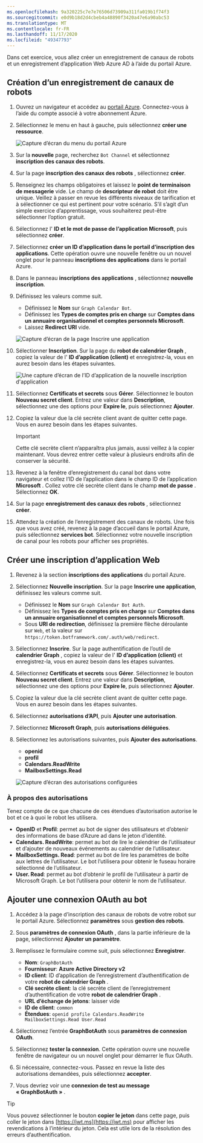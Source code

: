 ```yaml
---
ms.openlocfilehash: 9a320225c7e7e76506d73909a311fa019b1f74f3
ms.sourcegitcommit: e0d9b18d2d4cbeb4a48890f3420a47e6a90abc53
ms.translationtype: MT
ms.contentlocale: fr-FR
ms.lasthandoff: 11/17/2020
ms.locfileid: "49347793"
---
```

<!-- markdownlint-disable MD002 MD041 -->

Dans cet exercice, vous allez créer un enregistrement de canaux de robots et un enregistrement d’application Web Azure AD à l’aide du portail Azure.

## <a name="create-a-bot-channels-registration"></a>Création d’un enregistrement de canaux de robots

1. Ouvrez un navigateur et accédez au [portail Azure](https://portal.azure.com). Connectez-vous à l’aide du compte associé à votre abonnement Azure.

1. Sélectionnez le menu en haut à gauche, puis sélectionnez **créer une ressource**.

    ![Capture d’écran du menu du portail Azure](images/create-resource.png)

1. Sur la **nouvelle** page, recherchez `Bot Channel` et sélectionnez **inscription des canaux des robots**.

1. Sur la page **inscription des canaux des robots** , sélectionnez **créer**.

1. Renseignez les champs obligatoires et laissez le **point de terminaison de messagerie** vide. Le champ de **descripteur de robot** doit être unique. Veillez à passer en revue les différents niveaux de tarification et à sélectionner ce qui est pertinent pour votre scénario. S’il s’agit d’un simple exercice d’apprentissage, vous souhaiterez peut-être sélectionner l’option gratuit.

1. Sélectionnez l' **ID et le mot de passe de l’application Microsoft**, puis sélectionnez **créer**.

1. Sélectionnez **créer un ID d’application dans le portail d’inscription des applications**. Cette opération ouvre une nouvelle fenêtre ou un nouvel onglet pour le panneau **inscriptions des applications** dans le portail Azure.

1. Dans le panneau **inscriptions des applications** , sélectionnez **nouvelle inscription**.

1. Définissez les valeurs comme suit.

    - Définissez le **Nom** sur `Graph Calendar Bot`.
    - Définissez les **Types de comptes pris en charge** sur **Comptes dans un annuaire organisationnel et comptes personnels Microsoft**.
    - Laissez **Redirect URI** vide.

    ![Capture d’écran de la page Inscrire une application](./images/aad-register-an-app.png)

1. Sélectionner **Inscription**. Sur la page du **robot de calendrier Graph** , copiez la valeur de l' **ID d’application (client)** et enregistrez-la, vous en aurez besoin dans les étapes suivantes.

    ![Une capture d’écran de l’ID d’application de la nouvelle inscription d'application](./images/aad-application-id.png)

1. Sélectionnez **Certificats et secrets** sous **Gérer**. Sélectionnez le bouton **Nouveau secret client**. Entrez une valeur dans **Description**, sélectionnez une des options pour **Expire le**, puis sélectionnez **Ajouter**.

1. Copiez la valeur due la clé secrète client avant de quitter cette page. Vous en aurez besoin dans les étapes suivantes.

    > [!IMPORTANT]
    > Cette clé secrète client n’apparaîtra plus jamais, aussi veillez à la copier maintenant. Vous devrez entrer cette valeur à plusieurs endroits afin de conserver la sécurité.

1. Revenez à la fenêtre d’enregistrement du canal bot dans votre navigateur et collez l’ID de l’application dans le champ ID de l’application **Microsoft** . Collez votre clé secrète client dans le champ **mot de passe** . Sélectionnez **OK**.

1. Sur la page **enregistrement des canaux des robots** , sélectionnez **créer**.

1. Attendez la création de l’enregistrement des canaux de robots. Une fois que vous avez créé, revenez à la page d’accueil dans le portail Azure, puis sélectionnez **services bot**. Sélectionnez votre nouvelle inscription de canal pour les robots pour afficher ses propriétés.

## <a name="create-a-web-app-registration"></a>Créer une inscription d’application Web

1. Revenez à la section **inscriptions des applications** du portail Azure.

1. Sélectionnez **Nouvelle inscription**. Sur la page **Inscrire une application**, définissez les valeurs comme suit.

    - Définissez le **Nom** sur `Graph Calendar Bot Auth`.
    - Définissez les **Types de comptes pris en charge** sur **Comptes dans un annuaire organisationnel et comptes personnels Microsoft**.
    - Sous **URI de redirection**, définissez la première flèche déroulante sur `Web`, et la valeur sur `https://token.botframework.com/.auth/web/redirect`.

1. Sélectionnez **Inscrire**. Sur la page authentification de l’outil de **calendrier Graph** , copiez la valeur de l' **ID d’application (client)** et enregistrez-la, vous en aurez besoin dans les étapes suivantes.

1. Sélectionnez **Certificats et secrets** sous **Gérer**. Sélectionnez le bouton **Nouveau secret client**. Entrez une valeur dans **Description**, sélectionnez une des options pour **Expire le**, puis sélectionnez **Ajouter**.

1. Copiez la valeur due la clé secrète client avant de quitter cette page. Vous en aurez besoin dans les étapes suivantes.

1. Sélectionnez **autorisations d’API**, puis **Ajouter une autorisation**.

1. Sélectionnez **Microsoft Graph**, puis **autorisations déléguées**.

1. Sélectionnez les autorisations suivantes, puis **Ajouter des autorisations**.

    - **openid**
    - **profil**
    - **Calendars.ReadWrite**
    - **MailboxSettings.Read**

    ![Capture d’écran des autorisations configurées](images/configured-permissions.png)

### <a name="about-permissions"></a>À propos des autorisations

Tenez compte de ce que chacune de ces étendues d’autorisation autorise le bot et ce à quoi le robot les utilisera.

- **OpenID** et **Profil**: permet au bot de signer des utilisateurs et d’obtenir des informations de base d’Azure ad dans le jeton d’identité.
- **Calendars. ReadWrite**: permet au bot de lire le calendrier de l’utilisateur et d’ajouter de nouveaux événements au calendrier de l’utilisateur.
- **MailboxSettings. Read**: permet au bot de lire les paramètres de boîte aux lettres de l’utilisateur. Le bot l’utilisera pour obtenir le fuseau horaire sélectionné de l’utilisateur.
- **User. Read**: permet au bot d’obtenir le profil de l’utilisateur à partir de Microsoft Graph. Le bot l’utilisera pour obtenir le nom de l’utilisateur.

## <a name="add-oauth-connection-to-the-bot"></a>Ajouter une connexion OAuth au bot

1. Accédez à la page d’inscription des canaux de robots de votre robot sur le portail Azure. Sélectionnez **paramètres** sous **gestion des robots**.

1. Sous **paramètres de connexion OAuth** , dans la partie inférieure de la page, sélectionnez **Ajouter un paramètre**.

1. Remplissez le formulaire comme suit, puis sélectionnez **Enregistrer**.

    - **Nom**: `GraphBotAuth`
    - **Fournisseur**: **Azure Active Directory v2**
    - **ID client**: ID d’application de l’enregistrement d’authentification de votre **robot de calendrier Graph** .
    - **Clé secrète client**: la clé secrète client de l’enregistrement d’authentification de votre **robot de calendrier Graph** .
    - **URL d’échange de jetons**: laisser vide
    - **ID de client**: `common`
    - **Étendues**: `openid profile Calendars.ReadWrite MailboxSettings.Read User.Read`

1. Sélectionnez l’entrée **GraphBotAuth** sous **paramètres de connexion OAuth**.

1. Sélectionnez **tester la connexion**. Cette opération ouvre une nouvelle fenêtre de navigateur ou un nouvel onglet pour démarrer le flux OAuth.

1. Si nécessaire, connectez-vous. Passez en revue la liste des autorisations demandées, puis sélectionnez **accepter**.

1. Vous devriez voir une **connexion de test au message « GraphBotAuth »** .

> [!TIP]
> Vous pouvez sélectionner le bouton **copier le jeton** dans cette page, puis coller le jeton dans [https://jwt.ms](https://jwt.ms) pour afficher les revendications à l’intérieur du jeton. Cela est utile lors de la résolution des erreurs d’authentification.
